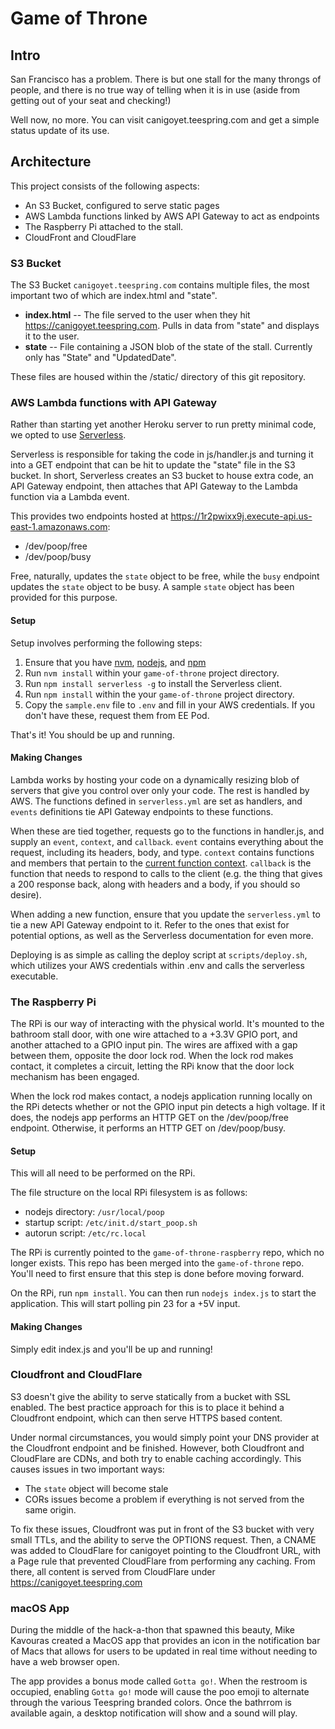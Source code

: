 # Game of Throne
## Intro
San Francisco has a problem.  There is but one stall for the many throngs of people, and there is no true way of telling when it is in use (aside from getting out of your seat and checking!)

Well now, no more.  You can visit canigoyet.teespring.com and get a simple status update of its use.

## Architecture
This project consists of the following aspects:
- An S3 Bucket, configured to serve static pages
- AWS Lambda functions linked by AWS API Gateway to act as endpoints
- The Raspberry Pi attached to the stall.
- CloudFront and CloudFlare

### S3 Bucket
The S3 Bucket `canigoyet.teespring.com` contains multiple files, the most important two of which are index.html and "state".

- **index.html** -- The file served to the user when they hit https://canigoyet.teespring.com.  Pulls in data from "state" and displays it to the user.
- **state** -- File containing a JSON blob of the state of the stall.  Currently only has "State" and "UpdatedDate".

These files are housed within the /static/ directory of this git repository.

### AWS Lambda functions with API Gateway
Rather than starting yet another Heroku server to run pretty minimal code, we opted to use [Serverless](https://serverless.com/).

Serverless is responsible for taking the code in js/handler.js and turning it into a GET endpoint that can be hit to update the "state" file in the S3 bucket.  In short, Serverless creates an S3 bucket to house extra code, an API Gateway endpoint, then attaches that API Gateway to the Lambda function via a Lambda event.

This provides two endpoints hosted at https://1r2pwixx9j.execute-api.us-east-1.amazonaws.com:
- /dev/poop/free
- /dev/poop/busy

Free, naturally, updates the `state` object to be free, while the `busy` endpoint updates the `state` object to be busy.  A sample `state` object has been provided for this purpose.

#### Setup
Setup involves performing the following steps:
1. Ensure that you have [nvm](https://github.com/creationix/nvm/blob/master/README.markdown#installation), [nodejs](https://nodejs.org/en/download/), and [npm](http://blog.npmjs.org/post/85484771375/how-to-install-npm)
2. Run `nvm install` within your `game-of-throne` project directory.
2. Run `npm install serverless -g` to install the Serverless client.
3. Run `npm install` within the your `game-of-throne` project directory.
4. Copy the `sample.env` file to `.env` and fill in your AWS credentials.  If you don't have these, request them from EE Pod.

That's it!  You should be up and running.

#### Making Changes
Lambda works by hosting your code on a dynamically resizing blob of servers that give you control over only your code.  The rest is handled by AWS.  The functions defined in `serverless.yml` are set as handlers, and `events` definitions tie API Gateway endpoints to these functions.

When these are tied together, requests go to the functions in handler.js, and supply an `event`, `context`, and `callback`.  `event` contains everything about the request, including its headers, body, and type.  `context` contains functions and members that pertain to the [current function context](http://docs.aws.amazon.com/lambda/latest/dg/nodejs-prog-model-context.html).  `callback` is the function that needs to respond to calls to the client (e.g. the thing that gives a 200 response back, along with headers and a body, if you should so desire).

When adding a new function, ensure that you update the `serverless.yml` to tie a new API Gateway endpoint to it.  Refer to the ones that exist for potential options, as well as the Serverless documentation for even more.

Deploying is as simple as calling the deploy script at `scripts/deploy.sh`, which utilizes your AWS credentials within .env and calls the serverless executable.

### The Raspberry Pi
The RPi is our way of interacting with the physical world.  It's mounted to the bathroom stall door, with one wire attached to a +3.3V GPIO port, and another attached to a GPIO input pin.  The wires are affixed with a gap between them, opposite the door lock rod.  When the lock rod makes contact, it completes a circuit, letting the RPi know that the door lock mechanism has been engaged.

When the lock rod makes contact, a nodejs application running locally on the RPi detects whether or not the GPIO input pin detects a high voltage.  If it does, the nodejs app performs an HTTP GET on the /dev/poop/free endpoint.  Otherwise, it performs an HTTP GET on /dev/poop/busy.

#### Setup
This will all need to be performed on the RPi.

The file structure on the local RPi filesystem is as follows:
- nodejs directory: `/usr/local/poop`
- startup script: `/etc/init.d/start_poop.sh`
- autorun script: `/etc/rc.local`

The RPi is currently pointed to the `game-of-throne-raspberry` repo, which no longer exists.  This repo has been merged into the `game-of-throne` repo.  You'll need to first ensure that this step is done before moving forward.

On the RPi, run `npm install`.  You can then run `nodejs index.js` to start the application.  This will start polling pin 23 for a +5V input.

#### Making Changes
Simply edit index.js and you'll be up and running!  

### Cloudfront and CloudFlare
S3 doesn't give the ability to serve statically from a bucket with SSL enabled.  The best practice approach for this is to place it behind a Cloudfront endpoint, which can then serve HTTPS based content.

Under normal circumstances, you would simply point your DNS provider at the Cloudfront endpoint and be finished.  However, both Cloudfront and CloudFlare are CDNs, and both try to enable caching accordingly.  This causes issues in two important ways:
- The `state` object will become stale
- CORs issues become a problem if everything is not served from the same origin.

To fix these issues, Cloudfront was put in front of the S3 bucket with very small TTLs, and the ability to serve the OPTIONS request.  Then, a CNAME was added to CloudFlare for canigoyet pointing to the Cloudfront URL, with a Page rule that prevented CloudFlare from performing any caching.  From there, all content is served from CloudFlare under https://canigoyet.teespring.com

### macOS App
During the middle of the hack-a-thon that spawned this beauty, Mike Kavouras created a MacOS app that provides an icon in the notification bar of Macs that allows for users to be updated  in real time without needing to have a web browser open.  

The app provides a bonus mode called `Gotta go!`.  When the restroom is occupied, enabling `Gotta go!` mode will cause the poo emoji to alternate through the various Teespring branded colors.  Once the bathrrom is available again, a desktop notification will show and a sound will play.
